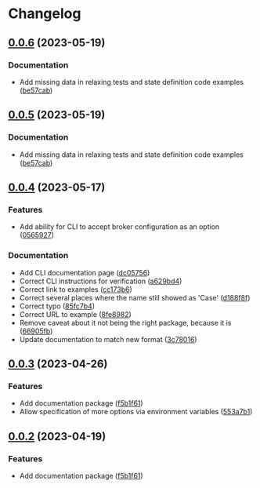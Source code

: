 # Changelog

## [0.0.6](https://github.com/TimothyJones/ContractCaseTest/compare/documentation-v0.0.5...documentation-v0.0.6) (2023-05-19)


### Documentation

* Add missing data in relaxing tests and state definition code examples ([be57cab](https://github.com/TimothyJones/ContractCaseTest/commit/be57cab1bc31f86e461e1cf63e7a1883c87b817f))

## [0.0.5](https://github.com/TimothyJones/ContractCaseTest/compare/documentation-v0.0.4...documentation-v0.0.5) (2023-05-19)


### Documentation

* Add missing data in relaxing tests and state definition code examples ([be57cab](https://github.com/TimothyJones/ContractCaseTest/commit/be57cab1bc31f86e461e1cf63e7a1883c87b817f))

## [0.0.4](https://github.com/case-contract-testing/contract-case/compare/documentation-v0.0.3...documentation-v0.0.4) (2023-05-17)


### Features

* Add ability for CLI to accept broker configuration as an option ([0565927](https://github.com/case-contract-testing/contract-case/commit/05659279746423b4fb1d2e6fa0df57aa14356c6f))


### Documentation

* Add CLI documentation page ([dc05756](https://github.com/case-contract-testing/contract-case/commit/dc05756aa6e554fb3076b72b86af8c5de845ca6e))
* Correct CLI instructions for verification ([a629bd4](https://github.com/case-contract-testing/contract-case/commit/a629bd46cb5f590454ac8382852fff285561b1b6))
* Correct link to examples ([cc173b6](https://github.com/case-contract-testing/contract-case/commit/cc173b68f9e5ef481bf0e40a3189ef85f66c5dcc))
* Correct several places where the name still showed as 'Case' ([d188f8f](https://github.com/case-contract-testing/contract-case/commit/d188f8f24d74c0172c1cae85284d4cec365b9af7))
* Correct typo ([85fc7b4](https://github.com/case-contract-testing/contract-case/commit/85fc7b4ba1eb19efa433e0e6dc9a3562c24b79d4))
* Correct URL to example ([8fe8982](https://github.com/case-contract-testing/contract-case/commit/8fe89829ba83f3d596c4048e75391b14ff556b46))
* Remove caveat about it not being the right package, because it is ([66905fb](https://github.com/case-contract-testing/contract-case/commit/66905fbde40b2e955fc1543a638d60c42eaf7358))
* Update documentation to match new format ([3c78016](https://github.com/case-contract-testing/contract-case/commit/3c780162ae66befede0904a26ff8ffb47975e8b6))

## [0.0.3](https://github.com/case-contract-testing/case/compare/documentation-v0.0.2...documentation-v0.0.3) (2023-04-26)


### Features

* Add documentation package ([f5b1f61](https://github.com/case-contract-testing/case/commit/f5b1f615c8c8b1db60c04a9d3cee4c087cf8d9eb))
* Allow specification of more options via environment variables ([553a7b1](https://github.com/case-contract-testing/case/commit/553a7b15fbb6ba6069c0bee2c683b57ece942c3c))

## [0.0.2](https://github.com/case-contract-testing/case/compare/case-documentation-v0.0.1...case-documentation-v0.0.2) (2023-04-19)


### Features

* Add documentation package ([f5b1f61](https://github.com/case-contract-testing/case/commit/f5b1f615c8c8b1db60c04a9d3cee4c087cf8d9eb))
